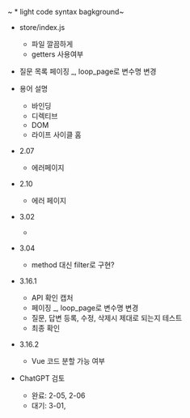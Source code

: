 
~ * light code syntax bagkground~


* store/index.js
  * 파일 깔끔하게
  * getters 사용여부

* 질문 목록 페이징 _, loop_page로 변수명 변경

* 용어 설명
  * 바인딩
  * 디렉티브
  * DOM
  * 라이프 사이클 홈

* 2.07
  * 에러페이지
 
* 2.10
  * 에러 페이지

* 3.02
  * <tr v-for="(question,i) in questionList" :key="question.id">

* 3.04
  * method 대신 filter로 구현?

    
* 3.16.1
  * API 확인 캡처
  * 페이징 _, loop_page로 변수명 변경
  * 질문, 답변 등록, 수정, 삭제시 제대로 되는지 테스트
  * 최종 확인
    
* 3.16.2
  * Vue 코드 분할 가능 여부


* ChatGPT 검토
  * 완료: 2-05, 2-06
  * 대기: 3-01, 
